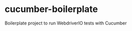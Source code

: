 cucumber-boilerplate
====================

Boilerplate project to run WebdriverIO tests with Cucumber
